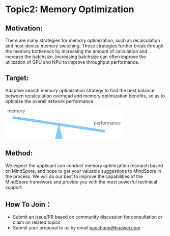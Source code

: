 # Topic2: Memory Optimization

## Motivation:
​There are many strategies for memory optimization, such as recalculation and host-device memory switching. These strategies further break through the memory bottleneck by increasing the amount of calculation and increase the batchsize. Increasing batchsize can often improve the utilization of GPU and NPU to improve throughput performance.

## Target:

Adaptive search memory optimization strategy to find the best balance between recalculation overhead and memory optimization benefits, so as to optimize the overall network performance.

![memor_opt](memor_opt.PNG)

## Method:
​We expect the applicant can conduct memory optimization research based on MindSpore, and hope to get your valuable suggestions to MindSpore in the process. We will do our best to improve the capabilities of the MindSpore framework and  provide you with the most powerful technical support.

## How To Join：
* Submit an issue/PR based on community discussion for consultation or claim on related topics
* Submit your proposal to us by email <baochong@huawei.com>
